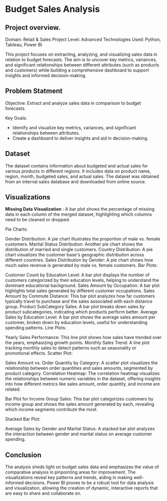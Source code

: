 # Budget Sales Analysis

## Project overview.

Domain: Retail & Sales
Project Level: Advanced
Technologies Used: Python, Tableau, Power BI

This project focuses on extracting, analyzing, and visualizing sales data in relation to budget forecasts. The aim is to uncover key metrics, variances, and significant relationships between different attributes (such as products and customers) while building a comprehensive dashboard to support insights and informed decision-making.

## Problem Statment

Objective: Extract and analyze sales data in comparison to budget forecasts.

Key Goals:

* Identify and visualize key metrics, variances, and significant relationships between attributes.
* Create a dashboard to deliver insights and aid in decision-making.

## Dataset

The dataset contains information about budgeted and actual sales for various products in different regions. It includes data on product name, region, month, budgeted sales, and actual sales. The dataset was obtained from an internal sales database and downloaded from online source.

## Visualizations

__Missing Data Visualization__ : A bar plot shows the percentage of missing data in each column of the merged dataset, highlighting which columns need to be cleaned or dropped.

Pie Charts:

Gender Distribution: A pie chart illustrates the proportion of male vs. female customers.
Marital Status Distribution: Another pie chart shows the distribution of married and single customers.
Country Distribution: A pie chart visualizes the customer base's geographic distribution across different countries.
Sales Distribution by Gender: A pie chart shows how much sales revenue is generated by male vs. female customers.
Bar Plots:

Customer Count by Education Level: A bar plot displays the number of customers categorized by their education levels, helping to understand the dominant educational background.
Sales Amount by Occupation: A bar plot highlights total sales generated by different customer occupations.
Sales Amount by Commute Distance: This bar plot analyzes how far customers typically travel to purchase and the sales associated with each distance group.
Product SubCategory Sales: A bar plot breaks down sales by product subcategories, indicating which products perform better.
Average Sales by Education Level: A bar plot shows the average sales amount per customer, broken down by education levels, useful for understanding spending patterns.
Line Plots:

Yearly Sales Performance: This line plot shows how sales have trended over the years, emphasizing growth points.
Monthly Sales Trend: A line plot tracking monthly sales to detect patterns such as seasonality or promotional effects.
Scatter Plot:

Sales Amount vs. Order Quantity by Category: A scatter plot visualizes the relationship between order quantities and sales amounts, segmented by product category.
Correlation Heatmap: The correlation heatmap visualizes the relationships between numeric variables in the dataset, offering insights into how different metrics like sales amount, order quantity, and income are related.

Bar Plot for Income Group Sales: This bar plot categorizes customers by income group and shows the sales amount generated by each, revealing which income segments contribute the most.

Stacked Bar Plot:

Average Sales by Gender and Marital Status: A stacked bar plot analyzes the interaction between gender and marital status on average customer spending.


## Conclusion

The analysis sheds light on budget sales data and emphasizes the value of comparative analysis in pinpointing areas for improvement. The visualizations reveal key patterns and trends, aiding in making well-informed decisions. Power BI proves to be a robust tool for data analysis and visualization, allowing the creation of dynamic, interactive reports that are easy to share and collaborate on.
